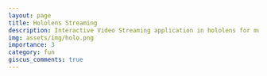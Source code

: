 ```yaml
---
layout: page
title: Hololens Streaming
description: Interactive Video Streaming application in hololens for multi agent collaborative planning. 
img: assets/img/holo.png
importance: 3
category: fun
giscus_comments: true
---
```


